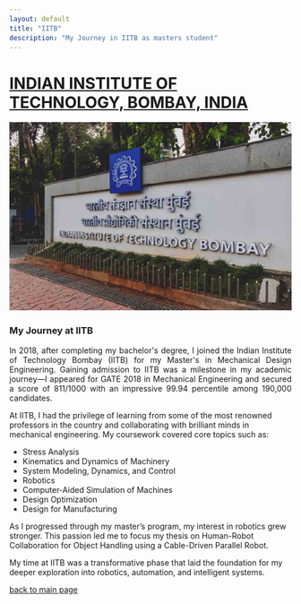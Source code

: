 ```yaml
---
layout: default
title: "IITB"
description: "My Journey in IITB as masters student"
---
```


# [INDIAN INSTITUTE OF TECHNOLOGY, BOMBAY, INDIA](https://www.iitb.ac.in/)

![Project Screenshot](assets/img/iitb/iitb_maingate.jpg)

### My Journey at IITB
<p style="text-align: justify;">
In 2018, after completing my bachelor's degree, I joined the Indian Institute of Technology Bombay (IITB) for my Master's in Mechanical Design Engineering. Gaining admission to IITB was a milestone in my academic journey—I appeared for GATE 2018 in Mechanical Engineering and secured a score of 811/1000 with an impressive 99.94 percentile among 190,000 candidates.

At IITB, I had the privilege of learning from some of the most renowned professors in the country and collaborating with brilliant minds in mechanical engineering. My coursework covered core topics such as:

- Stress Analysis
- Kinematics and Dynamics of Machinery
- System Modeling, Dynamics, and Control
- Robotics
- Computer-Aided Simulation of Machines
- Design Optimization
- Design for Manufacturing


 As I progressed through my master’s program, my interest in  robotics grew stronger. This passion led me to focus my thesis on Human-Robot Collaboration for Object Handling using a Cable-Driven Parallel Robot.

My time at IITB was a transformative phase that laid the foundation for my deeper exploration into robotics, automation, and intelligent systems.
</p>




[back to main page](./)
